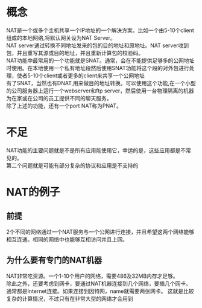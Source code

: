 # 概念
NAT是一个或多个主机共享一个IP地址的一个解决方案。比如一个由5-10个client组成的本地网络,将默认网关设为NAT Server。  
NAT server通过转换不同地址发来的包的目的地址和原地址。NAT server收到包，并且重写其源或目的地址，并且重新计算包的校验码。  
NAT功能中最常用的一个功能就是SNAT。通常，会在不能提供足够多的公网地址时使用。在本地使用一个私有地址段然后使用SNAT功能将这个段的对外包进行处理，使者5-10个client或者更多的client来共享一个公网地址  
有了SNAT，当然也有DNAT,用来做目的地址转换。可以使用这个功能,在一个小型的公司服务器上运行一个webserver和ftp server，然后使用一台物理隔离的机器为在家或在公司的员工提供不同的聊天服务。  
除了上述的功能，还有一个port NAT称为PNAT。  
# 不足
NAT功能的主要问题就是不是所有应用能使用它，幸运的是，这些应用都是不常见的。  
第二个问题就是可能有部分复杂的协议和应用是不支持的  
# NAT的例子
## 前提
2个不同的网络通过一个NAT服务与一个公网进行连接，并且希望这两个网络能够相互连通。相同的网络中也能够互相访问并且上网。  
## 为什么要有专门的NAT机器
NAT非常吃资源。一个1-10个用户的网络，需要486及32MB内存才足够。  
除此之外，还要考虑到网卡，要通过NAT机器连接到几个网络，要插几个网卡。通常都是Internet连接。如果连接到因特网，name就需要两张网卡。
这就是比较复杂的计算情况，不过只有在非常大型的网络才会用到  

